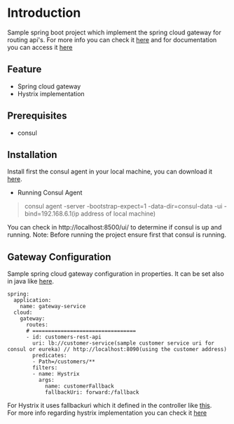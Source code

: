 # Introduction
Sample spring boot project which implement the spring cloud gateway for routing api's. For more info you can check it [here](https://cloud.spring.io/spring-cloud-gateway/) and for documentation you can access it [here](https://cloud.spring.io/spring-cloud-gateway/single/spring-cloud-gateway.html)

## Feature
* Spring cloud gateway
* Hystrix implementation

## Prerequisites
* consul

## Installation
Install first the consul agent in your local machine, you can download it [here](https://www.consul.io/downloads.html).

* Running Consul Agent
>consul agent -server -bootstrap-expect=1 -data-dir=consul-data -ui -bind=192.168.6.1(ip address of local machine)

You can check in http://localhost:8500/ui/ to determine if consul is up and running. Note: Before running the project ensure first that consul is running.

## Gateway Configuration
Sample spring cloud gateway configuration in properties. It can be set also in java like [here](https://cloud.spring.io/spring-cloud-gateway/).
```
spring:
  application:
    name: gateway-service
  cloud:
    gateway:
      routes:
      # =================================
      - id: customers-rest-api
        uri: lb://customer-service(sample customer service uri for consul or eureka) // http://localhost:8090(using the customer address)
        predicates:
        - Path=/customers/**
        filters:
        - name: Hystrix
          args:
            name: customerFallback
            fallbackUri: forward:/fallback
```
For Hystrix it uses fallbackuri which it defined in the controller like [this](https://github.com/bbarbs/spring-boot-cloud-gateway/blob/master/gateway/src/main/java/com/gateway/fallback/HystrixFallback.java).
<br/>
For more info regarding hystrix implementation you can check it [here](https://cloud.spring.io/spring-cloud-gateway/single/spring-cloud-gateway.html#_hystrix_gatewayfilter_factory)
